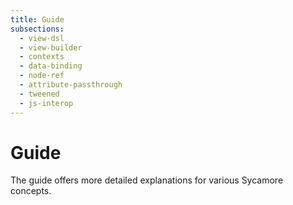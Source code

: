 ```yaml
---
title: Guide
subsections:
  - view-dsl
  - view-builder
  - contexts
  - data-binding
  - node-ref
  - attribute-passthrough
  - tweened
  - js-interop
---
```


# Guide

The guide offers more detailed explanations for various Sycamore concepts.
